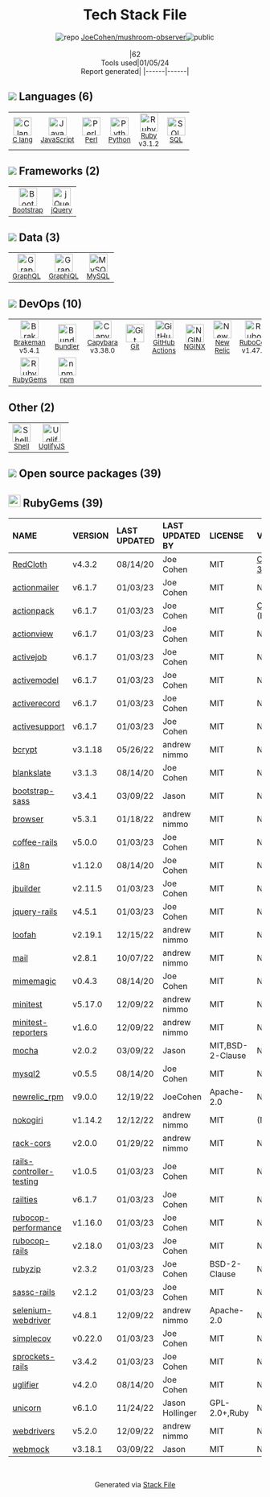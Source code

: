 <!--
&lt;--- Readme.md Snippet without images Start ---&gt;
## Tech Stack
JoeCohen/mushroom-observer is built on the following main stack:

- [New Relic](http://newrelic.com) – Performance Monitoring
- [Ruby](https://www.ruby-lang.org) – Languages
- [Python](https://www.python.org) – Languages
- [jQuery](http://jquery.com/) – Javascript UI Libraries
- [MySQL](http://www.mysql.com) – Databases
- [Perl](http://www.perl.org/) – Languages
- [NGINX](http://nginx.org) – Web Servers
- [C lang](http://en.wikipedia.org/wiki/C_(programming_language)) – Languages
- [Bootstrap](http://getbootstrap.com/) – Front-End Frameworks
- [JavaScript](https://developer.mozilla.org/en-US/docs/Web/JavaScript) – Languages
- [UglifyJS](http://lisperator.net/uglifyjs/) – Javascript Utilities & Libraries
- [SQL](https://en.wikipedia.org/wiki/SQL) – Languages
- [Capybara](http://jnicklas.github.io/capybara/) – Testing Frameworks
- [RuboCop](http://batsov.com/rubocop/) – Code Review
- [Bundler](http://bundler.io) – Front End Package Manager
- [GraphQL](http://graphql.org/) – Query Languages
- [Shell](https://en.wikipedia.org/wiki/Shell_script) – Shells
- [Brakeman](http://brakemanscanner.org/) – Code Review
- [GraphiQL](https://github.com/graphql/graphiql) – Database Tools
- [GitHub Actions](https://github.com/features/actions) – Continuous Integration

Full tech stack [here](/techstack.md)

&lt;--- Readme.md Snippet without images End ---&gt;

&lt;--- Readme.md Snippet with images Start ---&gt;
## Tech Stack
JoeCohen/mushroom-observer is built on the following main stack:

- <img width='25' height='25' src='https://img.stackshare.io/service/103/default_193410db3a7e419c7b436961bf41d733c7346b59.png' alt='New Relic'/> [New Relic](http://newrelic.com) – Performance Monitoring
- <img width='25' height='25' src='https://img.stackshare.io/service/989/ruby.png' alt='Ruby'/> [Ruby](https://www.ruby-lang.org) – Languages
- <img width='25' height='25' src='https://img.stackshare.io/service/993/pUBY5pVj.png' alt='Python'/> [Python](https://www.python.org) – Languages
- <img width='25' height='25' src='https://img.stackshare.io/service/1021/lxEKmMnB_400x400.jpg' alt='jQuery'/> [jQuery](http://jquery.com/) – Javascript UI Libraries
- <img width='25' height='25' src='https://img.stackshare.io/service/1025/logo-mysql-170x170.png' alt='MySQL'/> [MySQL](http://www.mysql.com) – Databases
- <img width='25' height='25' src='https://img.stackshare.io/service/1048/perl.png' alt='Perl'/> [Perl](http://www.perl.org/) – Languages
- <img width='25' height='25' src='https://img.stackshare.io/service/1052/YMxUfyWf.png' alt='NGINX'/> [NGINX](http://nginx.org) – Web Servers
- <img width='25' height='25' src='https://img.stackshare.io/no-img-open-source.png' alt='C lang'/> [C lang](http://en.wikipedia.org/wiki/C_(programming_language)) – Languages
- <img width='25' height='25' src='https://img.stackshare.io/service/1101/C9QJ7V3X.png' alt='Bootstrap'/> [Bootstrap](http://getbootstrap.com/) – Front-End Frameworks
- <img width='25' height='25' src='https://img.stackshare.io/service/1209/javascript.jpeg' alt='JavaScript'/> [JavaScript](https://developer.mozilla.org/en-US/docs/Web/JavaScript) – Languages
- <img width='25' height='25' src='https://img.stackshare.io/service/2203/default_9058af6f02375a99f634f537d727e32df92ac262.png' alt='UglifyJS'/> [UglifyJS](http://lisperator.net/uglifyjs/) – Javascript Utilities & Libraries
- <img width='25' height='25' src='https://img.stackshare.io/service/2271/default_068d33483bba6b81ee13fbd4dc7aab9780896a54.png' alt='SQL'/> [SQL](https://en.wikipedia.org/wiki/SQL) – Languages
- <img width='25' height='25' src='https://img.stackshare.io/service/2595/capybara.png' alt='Capybara'/> [Capybara](http://jnicklas.github.io/capybara/) – Testing Frameworks
- <img width='25' height='25' src='https://img.stackshare.io/service/2643/rubocop.png' alt='RuboCop'/> [RuboCop](http://batsov.com/rubocop/) – Code Review
- <img width='25' height='25' src='https://img.stackshare.io/service/2988/4e77LXIo_400x400.png' alt='Bundler'/> [Bundler](http://bundler.io) – Front End Package Manager
- <img width='25' height='25' src='https://img.stackshare.io/service/3820/12972006.png' alt='GraphQL'/> [GraphQL](http://graphql.org/) – Query Languages
- <img width='25' height='25' src='https://img.stackshare.io/service/4631/default_c2062d40130562bdc836c13dbca02d318205a962.png' alt='Shell'/> [Shell](https://en.wikipedia.org/wiki/Shell_script) – Shells
- <img width='25' height='25' src='https://img.stackshare.io/service/6577/7b894961369b7c73e2a32f11f845e049_400x400.png' alt='Brakeman'/> [Brakeman](http://brakemanscanner.org/) – Code Review
- <img width='25' height='25' src='https://img.stackshare.io/service/7879/GraphiQL.png' alt='GraphiQL'/> [GraphiQL](https://github.com/graphql/graphiql) – Database Tools
- <img width='25' height='25' src='https://img.stackshare.io/service/11563/actions.png' alt='GitHub Actions'/> [GitHub Actions](https://github.com/features/actions) – Continuous Integration

Full tech stack [here](/techstack.md)

&lt;--- Readme.md Snippet with images End ---&gt;
-->
<div align="center">

# Tech Stack File
![](https://img.stackshare.io/repo.svg "repo") [JoeCohen/mushroom-observer](https://github.com/JoeCohen/mushroom-observer)![](https://img.stackshare.io/public_badge.svg "public")
<br/><br/>
|62<br/>Tools used|01/05/24 <br/>Report generated|
|------|------|
</div>

## <img src='https://img.stackshare.io/languages.svg'/> Languages (6)
<table><tr>
  <td align='center'>
  <img width='36' height='36' src='https://img.stackshare.io/no-img-open-source.png' alt='C lang'>
  <br>
  <sub><a href="http://en.wikipedia.org/wiki/C_(programming_language)">C lang</a></sub>
  <br>
  <sub></sub>
</td>

<td align='center'>
  <img width='36' height='36' src='https://img.stackshare.io/service/1209/javascript.jpeg' alt='JavaScript'>
  <br>
  <sub><a href="https://developer.mozilla.org/en-US/docs/Web/JavaScript">JavaScript</a></sub>
  <br>
  <sub></sub>
</td>

<td align='center'>
  <img width='36' height='36' src='https://img.stackshare.io/service/1048/perl.png' alt='Perl'>
  <br>
  <sub><a href="http://www.perl.org/">Perl</a></sub>
  <br>
  <sub></sub>
</td>

<td align='center'>
  <img width='36' height='36' src='https://img.stackshare.io/service/993/pUBY5pVj.png' alt='Python'>
  <br>
  <sub><a href="https://www.python.org">Python</a></sub>
  <br>
  <sub></sub>
</td>

<td align='center'>
  <img width='36' height='36' src='https://img.stackshare.io/service/989/ruby.png' alt='Ruby'>
  <br>
  <sub><a href="https://www.ruby-lang.org">Ruby</a></sub>
  <br>
  <sub>v3.1.2</sub>
</td>

<td align='center'>
  <img width='36' height='36' src='https://img.stackshare.io/service/2271/default_068d33483bba6b81ee13fbd4dc7aab9780896a54.png' alt='SQL'>
  <br>
  <sub><a href="https://en.wikipedia.org/wiki/SQL">SQL</a></sub>
  <br>
  <sub></sub>
</td>

</tr>
</table>

## <img src='https://img.stackshare.io/frameworks.svg'/> Frameworks (2)
<table><tr>
  <td align='center'>
  <img width='36' height='36' src='https://img.stackshare.io/service/1101/C9QJ7V3X.png' alt='Bootstrap'>
  <br>
  <sub><a href="http://getbootstrap.com/">Bootstrap</a></sub>
  <br>
  <sub></sub>
</td>

<td align='center'>
  <img width='36' height='36' src='https://img.stackshare.io/service/1021/lxEKmMnB_400x400.jpg' alt='jQuery'>
  <br>
  <sub><a href="http://jquery.com/">jQuery</a></sub>
  <br>
  <sub></sub>
</td>

</tr>
</table>

## <img src='https://img.stackshare.io/databases.svg'/> Data (3)
<table><tr>
  <td align='center'>
  <img width='36' height='36' src='https://img.stackshare.io/service/3820/12972006.png' alt='GraphQL'>
  <br>
  <sub><a href="http://graphql.org/">GraphQL</a></sub>
  <br>
  <sub></sub>
</td>

<td align='center'>
  <img width='36' height='36' src='https://img.stackshare.io/service/7879/GraphiQL.png' alt='GraphiQL'>
  <br>
  <sub><a href="https://github.com/graphql/graphiql">GraphiQL</a></sub>
  <br>
  <sub></sub>
</td>

<td align='center'>
  <img width='36' height='36' src='https://img.stackshare.io/service/1025/logo-mysql-170x170.png' alt='MySQL'>
  <br>
  <sub><a href="http://www.mysql.com">MySQL</a></sub>
  <br>
  <sub></sub>
</td>

</tr>
</table>

## <img src='https://img.stackshare.io/devops.svg'/> DevOps (10)
<table><tr>
  <td align='center'>
  <img width='36' height='36' src='https://img.stackshare.io/service/6577/7b894961369b7c73e2a32f11f845e049_400x400.png' alt='Brakeman'>
  <br>
  <sub><a href="http://brakemanscanner.org/">Brakeman</a></sub>
  <br>
  <sub>v5.4.1</sub>
</td>

<td align='center'>
  <img width='36' height='36' src='https://img.stackshare.io/service/2988/4e77LXIo_400x400.png' alt='Bundler'>
  <br>
  <sub><a href="http://bundler.io">Bundler</a></sub>
  <br>
  <sub></sub>
</td>

<td align='center'>
  <img width='36' height='36' src='https://img.stackshare.io/service/2595/capybara.png' alt='Capybara'>
  <br>
  <sub><a href="http://jnicklas.github.io/capybara/">Capybara</a></sub>
  <br>
  <sub>v3.38.0</sub>
</td>

<td align='center'>
  <img width='36' height='36' src='https://img.stackshare.io/service/1046/git.png' alt='Git'>
  <br>
  <sub><a href="http://git-scm.com/">Git</a></sub>
  <br>
  <sub></sub>
</td>

<td align='center'>
  <img width='36' height='36' src='https://img.stackshare.io/service/11563/actions.png' alt='GitHub Actions'>
  <br>
  <sub><a href="https://github.com/features/actions">GitHub Actions</a></sub>
  <br>
  <sub></sub>
</td>

<td align='center'>
  <img width='36' height='36' src='https://img.stackshare.io/service/1052/YMxUfyWf.png' alt='NGINX'>
  <br>
  <sub><a href="http://nginx.org">NGINX</a></sub>
  <br>
  <sub></sub>
</td>

<td align='center'>
  <img width='36' height='36' src='https://img.stackshare.io/service/103/default_193410db3a7e419c7b436961bf41d733c7346b59.png' alt='New Relic'>
  <br>
  <sub><a href="http://newrelic.com">New Relic</a></sub>
  <br>
  <sub></sub>
</td>

<td align='center'>
  <img width='36' height='36' src='https://img.stackshare.io/service/2643/rubocop.png' alt='RuboCop'>
  <br>
  <sub><a href="http://batsov.com/rubocop/">RuboCop</a></sub>
  <br>
  <sub>v1.47.0</sub>
</td>

</tr>
<tr>
  <td align='center'>
  <img width='36' height='36' src='https://img.stackshare.io/service/12795/5jL6-BA5_400x400.jpeg' alt='RubyGems'>
  <br>
  <sub><a href="https://rubygems.org/">RubyGems</a></sub>
  <br>
  <sub></sub>
</td>

<td align='center'>
  <img width='36' height='36' src='https://img.stackshare.io/service/1120/lejvzrnlpb308aftn31u.png' alt='npm'>
  <br>
  <sub><a href="https://www.npmjs.com/">npm</a></sub>
  <br>
  <sub></sub>
</td>

</tr>
</table>

## Other (2)
<table><tr>
  <td align='center'>
  <img width='36' height='36' src='https://img.stackshare.io/service/4631/default_c2062d40130562bdc836c13dbca02d318205a962.png' alt='Shell'>
  <br>
  <sub><a href="https://en.wikipedia.org/wiki/Shell_script">Shell</a></sub>
  <br>
  <sub></sub>
</td>

<td align='center'>
  <img width='36' height='36' src='https://img.stackshare.io/service/2203/default_9058af6f02375a99f634f537d727e32df92ac262.png' alt='UglifyJS'>
  <br>
  <sub><a href="http://lisperator.net/uglifyjs/">UglifyJS</a></sub>
  <br>
  <sub></sub>
</td>

</tr>
</table>


## <img src='https://img.stackshare.io/group.svg' /> Open source packages (39)</h2>

## <img width='24' height='24' src='https://img.stackshare.io/service/12795/5jL6-BA5_400x400.jpeg'/> RubyGems (39)

|NAME|VERSION|LAST UPDATED|LAST UPDATED BY|LICENSE|VULNERABILITIES|
|:------|:------|:------|:------|:------|:------|
|[RedCloth](https://rubygems.org/RedCloth)|v4.3.2|08/14/20|Joe Cohen |MIT|[CVE-2023-31606](https://github.com/advisories/GHSA-qcm3-vfq5-wfr2) (High)|
|[actionmailer](https://rubygems.org/actionmailer)|v6.1.7|01/03/23|Joe Cohen |MIT|N/A|
|[actionpack](https://rubygems.org/actionpack)|v6.1.7|01/03/23|Joe Cohen |MIT|[CVE-2022-3704](https://github.com/advisories/GHSA-9chr-4fjh-5rgw) (Low)|
|[actionview](https://rubygems.org/actionview)|v6.1.7|01/03/23|Joe Cohen |MIT|N/A|
|[activejob](https://rubygems.org/activejob)|v6.1.7|01/03/23|Joe Cohen |MIT|N/A|
|[activemodel](https://rubygems.org/activemodel)|v6.1.7|01/03/23|Joe Cohen |MIT|N/A|
|[activerecord](https://rubygems.org/activerecord)|v6.1.7|01/03/23|Joe Cohen |MIT|N/A|
|[activesupport](https://rubygems.org/activesupport)|v6.1.7|01/03/23|Joe Cohen |MIT|N/A|
|[bcrypt](https://rubygems.org/bcrypt)|v3.1.18|05/26/22|andrew nimmo |MIT|N/A|
|[blankslate](https://rubygems.org/blankslate)|v3.1.3|08/14/20|Joe Cohen |MIT|N/A|
|[bootstrap-sass](https://rubygems.org/bootstrap-sass)|v3.4.1|03/09/22|Jason |MIT|N/A|
|[browser](https://rubygems.org/browser)|v5.3.1|01/18/22|andrew nimmo |MIT|N/A|
|[coffee-rails](https://rubygems.org/coffee-rails)|v5.0.0|01/03/23|Joe Cohen |MIT|N/A|
|[i18n](https://rubygems.org/i18n)|v1.12.0|08/14/20|Joe Cohen |MIT|N/A|
|[jbuilder](https://rubygems.org/jbuilder)|v2.11.5|01/03/23|Joe Cohen |MIT|N/A|
|[jquery-rails](https://rubygems.org/jquery-rails)|v4.5.1|01/03/23|Joe Cohen |MIT|N/A|
|[loofah](https://rubygems.org/loofah)|v2.19.1|12/15/22|andrew nimmo |MIT|N/A|
|[mail](https://rubygems.org/mail)|v2.8.1|10/07/22|andrew nimmo |MIT|N/A|
|[mimemagic](https://rubygems.org/mimemagic)|v0.4.3|08/14/20|Joe Cohen |MIT|N/A|
|[minitest](https://rubygems.org/minitest)|v5.17.0|12/09/22|andrew nimmo |MIT|N/A|
|[minitest-reporters](https://rubygems.org/minitest-reporters)|v1.6.0|12/09/22|andrew nimmo |MIT|N/A|
|[mocha](https://rubygems.org/mocha)|v2.0.2|03/09/22|Jason |MIT,BSD-2-Clause|N/A|
|[mysql2](https://rubygems.org/mysql2)|v0.5.5|08/14/20|Joe Cohen |MIT|N/A|
|[newrelic_rpm](https://rubygems.org/newrelic_rpm)|v9.0.0|12/19/22|JoeCohen |Apache-2.0|N/A|
|[nokogiri](https://rubygems.org/nokogiri)|v1.14.2|12/12/22|andrew nimmo |MIT|[](https://github.com/advisories/GHSA-pxvg-2qj5-37jq) (Moderate)|
|[rack-cors](https://rubygems.org/rack-cors)|v2.0.0|01/29/22|andrew nimmo |MIT|N/A|
|[rails-controller-testing](https://rubygems.org/rails-controller-testing)|v1.0.5|01/03/23|Joe Cohen |MIT|N/A|
|[railties](https://rubygems.org/railties)|v6.1.7|01/03/23|Joe Cohen |MIT|N/A|
|[rubocop-performance](https://rubygems.org/rubocop-performance)|v1.16.0|01/03/23|Joe Cohen |MIT|N/A|
|[rubocop-rails](https://rubygems.org/rubocop-rails)|v2.18.0|01/03/23|Joe Cohen |MIT|N/A|
|[rubyzip](https://rubygems.org/rubyzip)|v2.3.2|01/03/23|Joe Cohen |BSD-2-Clause|N/A|
|[sassc-rails](https://rubygems.org/sassc-rails)|v2.1.2|01/03/23|Joe Cohen |MIT|N/A|
|[selenium-webdriver](https://rubygems.org/selenium-webdriver)|v4.8.1|12/09/22|andrew nimmo |Apache-2.0|N/A|
|[simplecov](https://rubygems.org/simplecov)|v0.22.0|01/03/23|Joe Cohen |MIT|N/A|
|[sprockets-rails](https://rubygems.org/sprockets-rails)|v3.4.2|01/03/23|Joe Cohen |MIT|N/A|
|[uglifier](https://rubygems.org/uglifier)|v4.2.0|08/14/20|Joe Cohen |MIT|N/A|
|[unicorn](https://rubygems.org/unicorn)|v6.1.0|11/24/22|Jason Hollinger |GPL-2.0+,Ruby|N/A|
|[webdrivers](https://rubygems.org/webdrivers)|v5.2.0|12/09/22|andrew nimmo |MIT|N/A|
|[webmock](https://rubygems.org/webmock)|v3.18.1|03/09/22|Jason |MIT|N/A|

<br/>
<div align='center'>

Generated via [Stack File](https://github.com/marketplace/stack-file)
